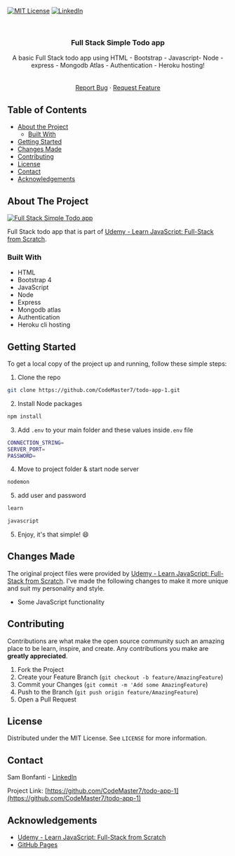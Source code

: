 <!-- PROJECT SHIELDS -->
[![MIT License][license-shield]][license-url]
[![LinkedIn][linkedin-shield]][linkedin-url]



<!-- PROJECT LOGO -->
<br />
<p align="center">
  <h3 align="center">Full Stack Simple Todo app</h3>

  <p align="center">
    A basic Full Stack todo app using HTML - Bootstrap - Javascript- Node - express - Mongodb Atlas - Authentication - Heroku hosting!
    <br />
    <br />
    <br />
    <a href="https://github.com/CodeMaster7/todo-app-1/issues">Report Bug</a>
    ·
    <a href="https://github.com/CodeMaster7/todo-app-1/issues">Request Feature</a>
  </p>
</p>



<!-- TABLE OF CONTENTS -->
## Table of Contents

* [About the Project](#about-the-project)
  * [Built With](#built-with)
* [Getting Started](#getting-started)
* [Changes Made](#changes-made)
* [Contributing](#contributing)
* [License](#license)
* [Contact](#contact)
* [Acknowledgements](#acknowledgements)



<!-- ABOUT THE PROJECT -->
## About The Project

[![Full Stack Simple Todo app][product-screenshot]](https://udemy-brad-schiff-todo-app1.herokuapp.com)

Full Stack todo app that is part of [Udemy - Learn JavaScript: Full-Stack from Scratch](https://www.udemy.com/course/learn-javascript-full-stack-from-scratch).

<!-- **It works with both the on-screen and physical keyboard.** -->


### Built With
* HTML
* Bootstrap 4
* JavaScript
* Node
* Express
* Mongodb atlas
* Authentication
* Heroku cli hosting


<!-- GETTING STARTED -->
## Getting Started

To get a local copy of the project up and running, follow these simple steps:

1. Clone the repo
```sh
git clone https://github.com/CodeMaster7/todo-app-1.git
```
2. Install Node packages
```sh
npm install
```
3. Add `.env` to your main folder and these values inside`.env` file
```sh
CONNECTION_STRING=
SERVER_PORT=
PASSWORD=
```
4. Move to project folder & start node server
```sh
nodemon
```
5. add user and password
```sh
learn
```
```sh
javascript
```
5. Enjoy, it's that simple! :smile:



<!-- CHANGES MADE -->
## Changes Made

The original project files were provided by [Udemy - Learn JavaScript: Full-Stack from Scratch](https://www.udemy.com/course/learn-javascript-full-stack-from-scratch). I've made the following changes to make it more unique and suit my personality and style.

- Some JavaScript functionality


<!-- CONTRIBUTING -->
## Contributing

Contributions are what make the open source community such an amazing place to be learn, inspire, and create. Any contributions you make are **greatly appreciated**.

1. Fork the Project
2. Create your Feature Branch (`git checkout -b feature/AmazingFeature`)
3. Commit your Changes (`git commit -m 'Add some AmazingFeature`)
4. Push to the Branch (`git push origin feature/AmazingFeature`)
5. Open a Pull Request



<!-- LICENSE -->
## License

Distributed under the MIT License. See `LICENSE` for more information.



<!-- CONTACT -->
## Contact

Sam Bonfanti - [LinkedIn](https://www.linkedin.com/in/sambonfanti)

Project Link: [https://github.com/CodeMaster7/todo-app-1](https://github.com/CodeMaster7/todo-app-1)



<!-- ACKNOWLEDGEMENTS -->
## Acknowledgements
* [Udemy - Learn JavaScript: Full-Stack from Scratch](https://www.udemy.com/course/learn-javascript-full-stack-from-scratch/learn/lecture/14678102#questions/7992844)
* [GitHub Pages](https://pages.github.com)




<!-- MARKDOWN LINKS & IMAGES -->
[license-shield]: https://img.shields.io/badge/license-MIT-blue.svg?style=flat-square
[license-url]: https://choosealicense.com/licenses/mit/
[linkedin-shield]: https://img.shields.io/badge/-LinkedIn-black.svg?style=flat-square&logo=linkedin&colorB=555
[linkedin-url]: https://www.linkedin.com/in/sambonfanti
[product-screenshot]: https://i.postimg.cc/Y2XTDNry/full-stack-todo.jpg
